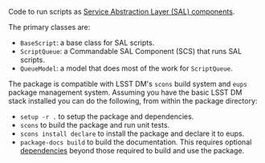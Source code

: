 Code to run scripts as [Service Abstraction Layer (SAL) components](https://docushare.lsstcorp.org/docushare/dsweb/Get/Document-21527/).

The primary classes are:
* `BaseScript`: a base class for SAL scripts.
* `ScriptQueue`: a Commandable SAL Component (SCS) that runs SAL scripts.
* `QueueModel`: a model that does most of the work for `ScriptQueue`.

The package is compatible with LSST DM's `scons` build system and `eups` package management system.
Assuming you have the basic LSST DM stack installed you can do the following, from within the package directory:

- `setup -r .` to setup the package and dependencies.
- `scons` to build the package and run unit tests.
- `scons install declare` to install the package and declare it to eups.
- `package-docs build` to build the documentation.
  This requires optional [dependencies](https://developer.lsst.io/stack/building-single-package-docs.html) beyond those required to build and use the package.
